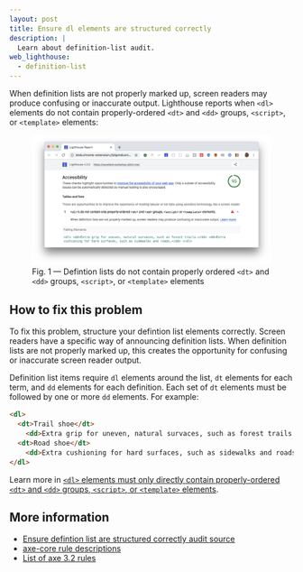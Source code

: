 ```yaml
---
layout: post
title: Ensure dl elements are structured correctly
description: |
  Learn about definition-list audit.
web_lighthouse:
  - definition-list
---
```


When definition lists are not properly marked up,
screen readers may produce confusing or inaccurate output.
Lighthouse reports when `<dl>` elements do not contain properly-ordered `<dt>` and `<dd>` groups,
`<script>`, or `<template>` elements:

<figure class="w-figure">
  <img class="w-screenshot w-screenshot--filled" src="definition-list.png" alt="Lighthouse audit showing definition lists do not contain properly ordered <dt> and <dd> groups, <script>, or <template> elements">
  <figcaption class="w-figcaption">
    Fig. 1 — Defintion lists do not contain properly ordered <code>&lt;dt></code> and <code>&lt;dd></code> groups,
    <code>&lt;script></code>, or <code>&lt;template></code> elements
  </figcaption>
</figure>

## How to fix this problem

To fix this problem,
structure your defintion list elements correctly.
Screen readers have a specific way of announcing definition lists.
When definition lists are not properly marked up,
this creates the opportunity for confusing or inaccurate screen reader output.

Definition list items require `dl` elements around the list,
`dt` elements for each term, and `dd` elements for each definition.
Each set of `dt` elements must be followed by one or more `dd` elements.
For example:

```html
<dl>
  <dt>Trail shoe</dt>
    <dd>Extra grip for uneven, natural survaces, such as forest trails.</dd>
  <dt>Road shoe</dt>
    <dd>Extra cushioning for hard surfaces, such as sidewalks and roads.</dd>
</dl>
```

Learn more in
[`<dl>` elements must only directly contain properly-ordered `<dt>` and `<dd>` groups, `<script>`, or `<template>` elements](https://dequeuniversity.com/rules/axe/3.2/definition-list).

<!--
## How this audit impacts overall Lighthouse score

Todo. I have no idea how accessibility scoring is working!
-->
## More information

- [Ensure defintion list are structured correctly audit source](https://github.com/GoogleChrome/lighthouse/blob/master/lighthouse-core/audits/accessibility/definition-list.js)
- [axe-core rule descriptions](https://github.com/dequelabs/axe-core/blob/develop/doc/rule-descriptions.md)
- [List of axe 3.2 rules](https://dequeuniversity.com/rules/axe/3.2)